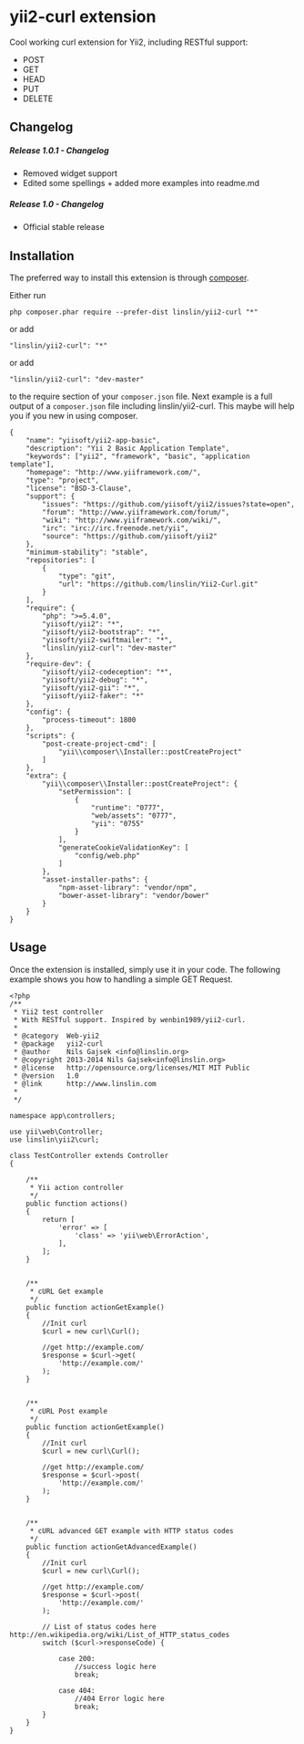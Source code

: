 yii2-curl extension
===================
Cool working curl extension for Yii2, including RESTful support:

 - POST
 - GET
 - HEAD
 - PUT
 - DELETE
 
Changelog
------------

##### Release 1.0.1 - Changelog

- Removed widget support
- Edited some spellings + added more examples into readme.md

##### Release 1.0 - Changelog

- Official stable release


Installation
------------

The preferred way to install this extension is through [composer](http://getcomposer.org/download/).

Either run

```
php composer.phar require --prefer-dist linslin/yii2-curl "*"
```

or add

```
"linslin/yii2-curl": "*"
```

or add
   
```
"linslin/yii2-curl": "dev-master"
```

to the require section of your `composer.json` file. Next example is a full output of a `composer.json` file including linslin/yii2-curl. This maybe will help you if you new in using composer.

```
{
    "name": "yiisoft/yii2-app-basic",
    "description": "Yii 2 Basic Application Template",
    "keywords": ["yii2", "framework", "basic", "application template"],
    "homepage": "http://www.yiiframework.com/",
    "type": "project",
    "license": "BSD-3-Clause",
    "support": {
        "issues": "https://github.com/yiisoft/yii2/issues?state=open",
        "forum": "http://www.yiiframework.com/forum/",
        "wiki": "http://www.yiiframework.com/wiki/",
        "irc": "irc://irc.freenode.net/yii",
        "source": "https://github.com/yiisoft/yii2"
    },
    "minimum-stability": "stable",
    "repositories": [
        {
            "type": "git",
            "url": "https://github.com/linslin/Yii2-Curl.git"
        }
    ],
    "require": {
        "php": ">=5.4.0",
        "yiisoft/yii2": "*",
        "yiisoft/yii2-bootstrap": "*",
        "yiisoft/yii2-swiftmailer": "*",
        "linslin/yii2-curl": "dev-master"
    },
    "require-dev": {
        "yiisoft/yii2-codeception": "*",
        "yiisoft/yii2-debug": "*",
        "yiisoft/yii2-gii": "*",
        "yiisoft/yii2-faker": "*"
    },
    "config": {
        "process-timeout": 1800
    },
    "scripts": {
        "post-create-project-cmd": [
            "yii\\composer\\Installer::postCreateProject"
        ]
    },
    "extra": {
        "yii\\composer\\Installer::postCreateProject": {
            "setPermission": [
                {
                    "runtime": "0777",
                    "web/assets": "0777",
                    "yii": "0755"
                }
            ],
            "generateCookieValidationKey": [
                "config/web.php"
            ]
        },
        "asset-installer-paths": {
            "npm-asset-library": "vendor/npm",
            "bower-asset-library": "vendor/bower"
        }
    }
}
```


Usage
-----

Once the extension is installed, simply use it in your code. The following example shows you how to handling a simple GET Request. 

```
<?php
/**
 * Yii2 test controller
 * With RESTful support. Inspired by wenbin1989/yii2-curl.
 *
 * @category  Web-yii2
 * @package   yii2-curl
 * @author    Nils Gajsek <info@linslin.org>
 * @copyright 2013-2014 Nils Gajsek<info@linslin.org>
 * @license   http://opensource.org/licenses/MIT MIT Public
 * @version   1.0
 * @link      http://www.linslin.com
 *
 */

namespace app\controllers;

use yii\web\Controller;
use linslin\yii2\curl;

class TestController extends Controller
{

    /**
     * Yii action controller
     */
    public function actions()
    {
        return [
            'error' => [
                'class' => 'yii\web\ErrorAction',
            ],
        ];
    }
    

    /**
     * cURL Get example
     */
    public function actionGetExample()
    {
        //Init curl
        $curl = new curl\Curl();

        //get http://example.com/
        $response = $curl->get(
            'http://example.com/'
        );
    }
    

    /**
     * cURL Post example
     */
    public function actionGetExample()
    {
        //Init curl
        $curl = new curl\Curl();

        //get http://example.com/
        $response = $curl->post(
            'http://example.com/'
        );
    }
    

    /**
     * cURL advanced GET example with HTTP status codes
     */
    public function actionGetAdvancedExample()
    {
        //Init curl
        $curl = new curl\Curl();

        //get http://example.com/
        $response = $curl->post(
            'http://example.com/'
        );
        
        // List of status codes here http://en.wikipedia.org/wiki/List_of_HTTP_status_codes
        switch ($curl->responseCode) {
        
            case 200:
                //success logic here
                break;
                
            case 404:
                //404 Error logic here
                break;
        }
    }
}
```

